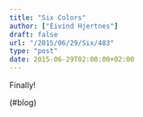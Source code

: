 ```yaml
---
title: "Six Colors"
author: ["Eivind Hjertnes"]
draft: false
url: "/2015/06/29/Six/483"
type: "post"
date: 2015-06-29T02:00:00+02:00
---
```


Finally!

(#blog)
